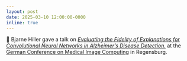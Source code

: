 ```yaml
---
layout: post
date: 2025-03-10 12:00:00-0000
inline: true
---
```


💬 Bjarne Hiller gave a talk on [*Evaluating the Fidelity of Explanations for Convolutional Neural Networks in Alzheimer’s Disease Detection.*](https://doi.org/10.1007/978-3-658-47422-5_18) at the [German Conference on Medical Image Computing](https://www.bvm-conf.org/) in Regensburg.
